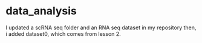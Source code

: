 # data_analysis
I updated a scRNA seq folder and an RNA seq dataset in my repository
then, i added dataset0, which comes from lesson 2.
